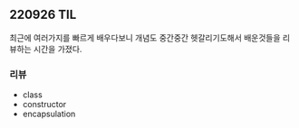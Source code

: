 ## 220926 TIL
최근에 여러가지를 빠르게 배우다보니 개념도 중간중간 헷갈리기도해서
배운것들을 리뷰하는 시간을 가졌다.

### 리뷰
- class
- constructor
- encapsulation
